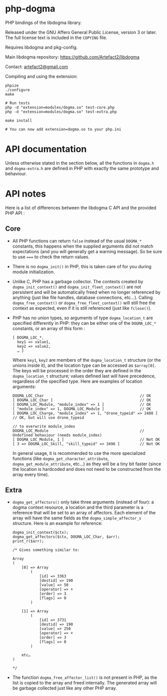 php-dogma
=========

PHP bindings of the libdogma library.

Released under the GNU Affero General Public License, version 3 or
later. The full license text is included in the `COPYING` file.

Requires libdogma and pkg-config.

Main libdogma repository: https://github.com/Artefact2/libdogma

Contact: artefact2@gmail.com

Compiling and using the extension:

~~~
phpize
./configure
make

# Run tests
php -d "extension=modules/dogma.so" test-core.php
php -d "extension=modules/dogma.so" test-extra.php

make install

# You can now add extension=dogma.so to your php.ini
~~~

API documentation
=================

Unless otherwise stated in the section below, all the functions in
`dogma.h` and `dogma-extra.h` are defined in PHP with exactly the same
prototype and behaviour.

API notes
=========

Here is a list of differences between the libdogma C API and the
provided PHP API :

Core
----

* All PHP functions can return `false` instead of the usual `DOGMA_*`
  constants, this happens when the supplied arguments did not match
  expectations (and you will generally get a warning message). So be
  sure to use `===` to check the return values.

* There is no `dogma_init()` in PHP, this is taken care of for you
  during module initialization.

* Unlike C, PHP has a garbage collector. The contexts created by
  `dogma_init_context()` and `dogma_init_fleet_context()` are not
  persistent and will be automatically freed when no longer referenced
  by anything (just like file handles, database connections,
  etc…). Calling `dogma_free_context()` or
  `dogma_free_fleet_context()` will still free the context as
  expected, even if it is still referenced (just like `fclose()`).

* PHP has no union types, so arguments of type `dogma_location_t` are
  specified differently in PHP: they can be either one of the
  `DOGMA_LOC_*` constants, or an array of this form :

  ~~~
  [ DOGMA_LOC_*,
  	key1 => value1,
	key2 => value2,
	… ]
  ~~~

  Where `key1`, `key2` are members of the `dogma_location_t` structure
  (or the unions inside it), and the location type can be accessed as
  `$array[0]`. The keys will be processed in the order they are
  defined in the `dogma_location_t` structure; values defined last
  will have precedence, regardless of the specified type. Here are
  examples of location arguments:

  ~~~
  DOGMA_LOC_Char                                           // OK
  [ DOGMA_LOC_Char ]                                       // OK
  [ DOGMA_LOC_Module, "module_index" => 1 ]                // OK
  [ "module_index" => 1, DOGMA_LOC_Module ]                // OK
  [ DOGMA_LOC_Charge, "module_index" => 1, "drone_typeid" => 2488 ] // OK, but will use drone_typeid
                                                                    // to overwrite module_index
  DOGMA_LOC_Module                                         // Undefined behaviour (needs module_index)
  [ DOGMA_LOC_Module, 1 ]                                  // Not OK
  [ 3 => DOGMA_LOC_Skill, "skill_typeid" => 3496 ]         // Not OK
  ~~~

  In general usage, it is recommended to use the more specialized
  functions (like `dogma_get_character_attribute`,
  `dogma_get_module_attribute`, etc…) as they will be a tiny bit
  faster (since the location is hardcoded and does not need to be
  constructed from the array every time).

Extra
-----

* `dogma_get_affectors()` only take three arguments (instead of four):
  a dogma context resource, a location and the third parameter is a
  reference that will be set to an array of affectors. Each element of
  the array will have the same fields as the `dogma_simple_affector_s`
  structure. Here is an example for reference:

  ~~~
  dogma_init_context($ctx);
  dogma_get_affectors($ctx, DOGMA_LOC_Char, $arr);
  print_r($arr);

  /* Gives something similar to:

  Array
  (
      [0] => Array
          (
              [id] => 3363
              [destid] => 190
              [value] => 50
              [operator] => +
              [order] => 3
              [flags] => 0
          )

      [1] => Array
          (
              [id] => 3731
              [destid] => 190
              [value] => 250
              [operator] => +
              [order] => 3
              [flags] => 0
          )

      etc…
  )

  */
  ~~~

* The function `dogma_free_affector_list()` is not present in PHP, as
  the list is copied to the array and freed internally. The generated
  array will be garbage collected just like any other PHP array.

